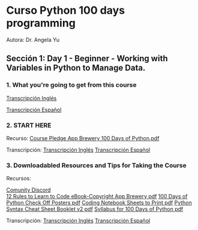 <h1>Curso Python 100 days programming</h1> 
Autora: Dr. Angela Yu

<h2>Sección 1: Day 1 - Beginner - Working with Variables in Python to Manage Data.</h2>

<h3>1. What you're going to get from this course</h3>

<a href="01_Cap\TranscripcionIng.md" title="Transcripción Inglés">Transcripción Inglés</a>

<a href="01_Cap\TranscripcionEs.md" title="Transcripción Español">Transcripción Español</a>

<h3>2. START HERE</h3>

Recurso: 
<a href="02_Cap/Course+Pledge+-+App+Brewery+100+Days+of+Python.pdf">Course Pledge App Brewery 100 Days of Python.pdf</a>

Transcripción:
<a href="02_Cap\TranscripcionIng.md" title="Transcripción Inglés">Transcripción Inglés</a>
<a href="02_Cap\TranscripcionEs.md" title="Transcripción Español">Transcripción Español</a>

<h3>3. Downloadabled Resources and Tips for Taking the Course</h3>

Recursos:

<a href="https://discord.com/invite/3DDPkCAU3N" title="">Comunity Discord</a></br>
<a href="03_Cap\12+Rules+to+Learn+to+Code+eBook-Copyright+App+Brewery.pdf" title="">12 Rules to Learn to Code eBook-Copyright App Brewery pdf</a>
<a href="03_Cap\100+Days+of+Python+Check+Off+Posters.pdf" title="">100 Days of Python Check Off Posters pdf</a>
<a href="03_Cap\Coding+Notebook+Sheets+to+Print.pdf" title="">Coding Notebook Sheets to Print pdf</a>
<a href="03_Cap\Python+Syntax+Cheat+Sheet+Booklet+v2.pdf" title="">Python Syntax Cheat Sheet Booklet v2 pdf</a>
<a href="03_Cap\Syllabus+for+100+Days+of+Python.pdf" title="">Syllabus for 100 Days of Python pdf</a>

Transcripción:
<a href="03_Cap\TranscripcionIng.md" title="Transcripción Inglés">Transcripción Inglés</a>
<a href="03_Cap\TranscripcionEs.md" title="Transcripción Español">Transcripción Español</a>



